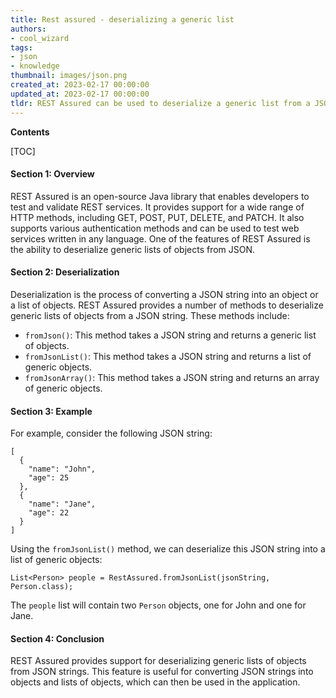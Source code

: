 ```yaml
---
title: Rest assured - deserializing a generic list
authors:
- cool_wizard
tags:
- json
- knowledge
thumbnail: images/json.png
created_at: 2023-02-17 00:00:00
updated_at: 2023-02-17 00:00:00
tldr: REST Assured can be used to deserialize a generic list from a JSON string using the fromJson() method.
---
```


**Contents**

[TOC]

#### Section 1: Overview
REST Assured is an open-source Java library that enables developers to test and validate REST services. It provides support for a wide range of HTTP methods, including GET, POST, PUT, DELETE, and PATCH. It also supports various authentication methods and can be used to test web services written in any language. One of the features of REST Assured is the ability to deserialize generic lists of objects from JSON.

#### Section 2: Deserialization
Deserialization is the process of converting a JSON string into an object or a list of objects. REST Assured provides a number of methods to deserialize generic lists of objects from a JSON string. These methods include:

- `fromJson()`: This method takes a JSON string and returns a generic list of objects.
- `fromJsonList()`: This method takes a JSON string and returns a list of generic objects.
- `fromJsonArray()`: This method takes a JSON string and returns an array of generic objects.

#### Section 3: Example
For example, consider the following JSON string:

```
[
  {
    "name": "John",
    "age": 25
  },
  {
    "name": "Jane",
    "age": 22
  }
]
```

Using the `fromJsonList()` method, we can deserialize this JSON string into a list of generic objects:

```
List<Person> people = RestAssured.fromJsonList(jsonString, Person.class);
```

The `people` list will contain two `Person` objects, one for John and one for Jane.

#### Section 4: Conclusion
REST Assured provides support for deserializing generic lists of objects from JSON strings. This feature is useful for converting JSON strings into objects and lists of objects, which can then be used in the application.
